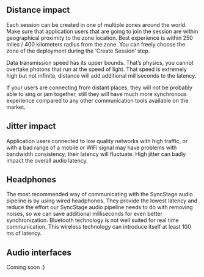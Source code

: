 ## Distance impact

Each session can be created in one of multiple zones around the world. Make sure that application users that are going to join the session are within geographical proximity to the zone location. Best experience is within 250 miles / 400 kilometers radius from the zone. You can freely choose the zone of the deployment during the ‘Create Session’ step.

Data transmission speed has its upper bounds. That’s physics, you cannot overtake photons that run at the speed of light. That speed is extremely high but not infinite, distance will add additional milliseconds to the latency.

If your users are connecting from distant places, they will not be probably able to sing or jam together, still they will have much more synchronous experience compared to any other communication tools available on the market.

## Jitter impact

Application users connected to low quality networks with high traffic, or with a bad range of a mobile or WiFi signal may have problems with bandwidth consistency, their latency will fluctuate. High jitter can badly impact the overall audio latency.

## Headphones

The most recommended way of communicating with the SyncStage audio pipeline is by using wired headphones. They provide the lowest latency and reduce the effort our SyncStage audio pipeline needs to do with removing noises, so we can save additional milliseconds for even better synchronization. Bluetooth technology is not well suited for real time communication. This wireless technology can introduce itself at least 100 ms of latency.

## Audio interfaces

Coming soon :)
